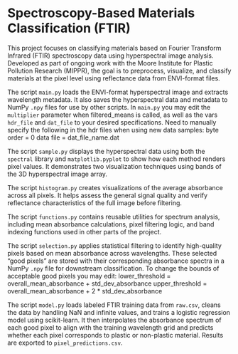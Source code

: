 # Spectroscopy-Based Materials Classification (FTIR)

This project focuses on classifying materials based on Fourier Transform Infrared (FTIR) spectroscopy data using hyperspectral image analysis. Developed as part of ongoing work with the Moore Institute for Plastic Pollution Research (MIPPR), the goal is to preprocess, visualize, and classify materials at the pixel level using reflectance data from ENVI-format files.

The script `main.py` loads the ENVI-format hyperspectral image and extracts wavelength metadata. It also saves the hyperspectral data and metadata to NumPy `.npy` files for use by other scripts.
In `main.py` you may edit the `multiplier` parameter when filtered_means is called, as well as the vars `hdr_file` and `dat_file` to your desired specifications.
Need to manually specify the following in the hdr files when using new data samples:
byte order = 0
data file = dat_file_name.dat

The script `sample.py` displays the hyperspectral data using both the `spectral` library and `matplotlib.pyplot` to show how each method renders pixel values. It demonstrates two visualization techniques using bands of the 3D hyperspectral image array.

The script `histogram.py` creates visualizations of the average absorbance across all pixels. It helps assess the general signal quality and verify reflectance characteristics of the full image before filtering.

The script `functions.py` contains reusable utilities for spectrum analysis, including mean absorbance calculations, pixel filtering logic, and band indexing functions used in other parts of the project.

The script `selection.py` applies statistical filtering to identify high-quality pixels based on mean absorbance across wavelengths. These selected “good pixels” are stored with their corresponding absorbance spectra in a NumPy `.npy` file for downstream classification.
To change the bounds of acceptable good pixels you may edit:
lower_threshold = overall_mean_absorbance + std_dev_absorbance
upper_threshold = overall_mean_absorbance + 2 * std_dev_absorbance

The script `model.py` loads labeled FTIR training data from `raw.csv`, cleans the data by handling NaN and infinite values, and trains a logistic regression model using scikit-learn. It then interpolates the absorbance spectrum of each good pixel to align with the training wavelength grid and predicts whether each pixel corresponds to plastic or non-plastic material. Results are exported to `pixel_predictions.csv`.
